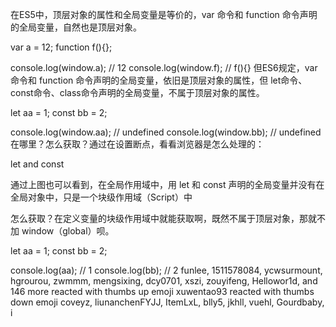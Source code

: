 在ES5中，顶层对象的属性和全局变量是等价的，var 命令和 function 命令声明的全局变量，自然也是顶层对象。

var a = 12;
function f(){};

console.log(window.a); // 12
console.log(window.f); // f(){}
但ES6规定，var 命令和 function 命令声明的全局变量，依旧是顶层对象的属性，但 let命令、const命令、class命令声明的全局变量，不属于顶层对象的属性。

let aa = 1;
const bb = 2;

console.log(window.aa); // undefined
console.log(window.bb); // undefined
在哪里？怎么获取？通过在设置断点，看看浏览器是怎么处理的：

let and const

通过上图也可以看到，在全局作用域中，用 let 和 const 声明的全局变量并没有在全局对象中，只是一个块级作用域（Script）中

怎么获取？在定义变量的块级作用域中就能获取啊，既然不属于顶层对象，那就不加 window（global）呗。

let aa = 1;
const bb = 2;

console.log(aa); // 1
console.log(bb); // 2
funlee, 1511578084, ycwsurmount, hgrourou, zwmmm, mengsixing, dcy0701, xszi, zouyifeng, Hellowor1d, and 146 more reacted with thumbs up emoji
xuwentao93 reacted with thumbs down emoji
coveyz, liunanchenFYJJ, ItemLxL, blly5, jkhll, vuehl, Gourdbaby, i